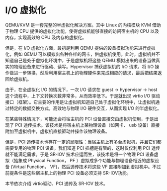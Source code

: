 # I/O 虚拟化

QEMU/KVM 是一套完整的半虚拟化解决方案。其中 Linux 的内核模块 KVM 借助于物理 CPU 提供的虚拟化功能，使得虚拟机能够直接的访问宿主机的 CPU 以及内存，实现高效的 CPU 及内存的虚拟化。

但是，在 I/O 虚拟化方面，最初是利用 QEMU 提供的设备模拟功能来进行虚拟化，例如 QEMU 可以模拟出各种各样的网卡，供虚拟机使用。此时，虚拟机并不知道自己是处于虚拟化环境中，于是虚拟机将这些 QEMU 模拟出来的设备当做真实的物理设备来进行驱动、读写。Hypervisor 捕获虚拟机的 I/O 请求，将 I/O 操作做进一步转换，然后利用宿主机上的物理硬件来完成相应的请求，最后把结果返回给虚拟机。

由于，在全虚拟化 I/O 的情况下，一次 I/O 请求在 guest -&gt; hypervisor -&gt; host 这个流程中，上下文转换次数非常多，从而效率低下。于是就出现 virtio I/O 驱动接口（框架）。它主要的作用是让虚拟机知道自己处于虚拟化环境中，让虚拟机通过特定的数据交换方式，高效地与物理 I/O 硬件交互，从而实现 I/O 的半虚拟化。

在某些特殊情况下，可能还会将宿主机的 PCI 设备直接交由虚拟机使用，于是出现了 PCI 透传技术。该技术是将宿主机上某物理设备（如网卡、 usb 设备）直接附加至虚拟机中，虚拟机直接驱动并操作该物理设备。

但是，PCI 透传技术也存在一定的局限性：当宿主机上有多台虚拟机，并且它们都需要专用的物理 PCI 设备，我们知道 PCI 插槽是有限的，这时仅仅利用 PCI 透传就不能满足需求。于是 SR-IOV 技术应运而生，该技术是将一个物理 PCI 设备虚拟（抽象成 Physical Function， PF ）虚拟成多个功能与物理设备相近的虚拟设备 \(Virtual Function， VF\)，然后透传技术将这些 VF 直接附加到虚拟机中。不过前提条件是这些宿主机上的物理 PCI 设备必须支持 SR-IOV功能。

本节依次介绍 virtio驱动、PCI 透传及 SR-IOV 技术。

